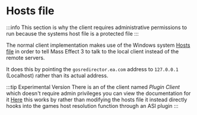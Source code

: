 # Hosts file

:::info
This section is why the client requires administrative permissions to run because the
systems host file is a protected file
:::

The normal client implementation makes use of the Windows system [Hosts file](https://en.wikipedia.org/wiki/Hosts_(file)) in order to tell Mass Effect 3 to talk to the local client instead of the remote servers.

It does this by pointing the `gosredirector.ea.com` address to `127.0.0.1` (Localhost) rather than its actual address.

:::tip Experimental Version
There is an of the client named _Plugin Client_ which doesn't require admin privileges you can view the documentation for it [Here](../../client/plugin-client) this works by rather than modifying the hosts file it instead directly hooks into the games host resolution function through an ASI plugin
:::